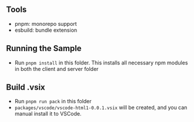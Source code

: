 ## Tools

- pnpm: monorepo support
- esbuild: bundle extension

## Running the Sample

- Run `pnpm install` in this folder. This installs all necessary npm modules in both the client and server folder

## Build .vsix

- Run `pnpm run pack` in this folder
- `packages/vscode/vscode-html1-0.0.1.vsix` will be created, and you can manual install it to VSCode.
